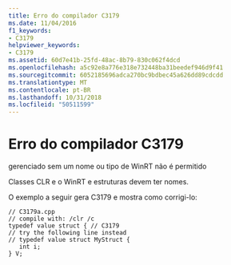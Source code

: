 ```yaml
---
title: Erro do compilador C3179
ms.date: 11/04/2016
f1_keywords:
- C3179
helpviewer_keywords:
- C3179
ms.assetid: 60d7e41b-25fd-48ac-8b79-830c062f4dcd
ms.openlocfilehash: a5c92e8a776e318e732448ba31beedef946d9f41
ms.sourcegitcommit: 6052185696adca270bc9bdbec45a626dd89cdcdd
ms.translationtype: MT
ms.contentlocale: pt-BR
ms.lasthandoff: 10/31/2018
ms.locfileid: "50511599"
---
```

# <a name="compiler-error-c3179"></a>Erro do compilador C3179

gerenciado sem um nome ou tipo de WinRT não é permitido

Classes CLR e o WinRT e estruturas devem ter nomes.

O exemplo a seguir gera C3179 e mostra como corrigi-lo:

```
// C3179a.cpp
// compile with: /clr /c
typedef value struct { // C3179
// try the following line instead
// typedef value struct MyStruct {
   int i;
} V;
```
